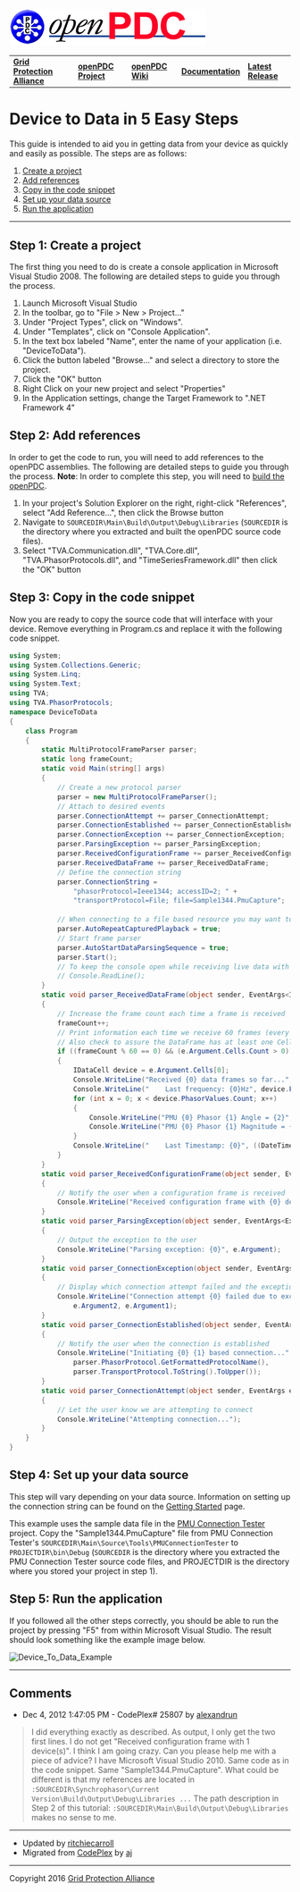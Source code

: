 [![The Open Source Phasor Data Concentrator](openPDC_Logo.png)](openPDC_Home.md "The Open Source Phasor Data Concentrator")

|   |   |   |   |   |
|---|---|---|---|---|
| **[Grid Protection Alliance](http://www.gridprotectionalliance.org "Grid Protection Alliance Home Page")** | **[openPDC Project](https://github.com/GridProtectionAlliance/openPDC "openPDC Project on GitHub")** | **[openPDC Wiki](https://github.com/GridProtectionAlliance/openPDC/wiki)** | **[Documentation](https://github.com/GridProtectionAlliance/openPDC/wiki/Documentation)** | **[Latest Release](https://github.com/GridProtectionAlliance/openPDC/releases "openPDC Releases Home Page")** |

# Device to Data in 5 Easy Steps

This guide is intended to aid you in getting data from your device as quickly and easily as possible. The steps are as follows:

1. [Create a project](#step-1-create-a-project)
2. [Add references](#step-2-add-references)
3. [Copy in the code snippet](#step-3-copy-in-the-code-snippet)
4. [Set up your data source](#step-4-set-up-your-data-source)
5. [Run the application](#step-5-run-the-application)

---

## Step 1: Create a project

The first thing you need to do is create a console application in Microsoft Visual Studio 2008. The following are detailed steps to guide you through the process.

1. Launch Microsoft Visual Studio
2. In the toolbar, go to "File > New > Project..."
3. Under "Project Types", click on "Windows".
4. Under "Templates", click on "Console Application".
5. In the text box labeled "Name", enter the name of your application (i.e. "DeviceToData").
6. Click the button labeled "Browse..." and select a directory to store the project.
7. Click the "OK" button 
8. Right Click on your new project and select "Properties"
9. In the Application settings, change the Target Framework to ".NET Framework 4"


## Step 2: Add references

In order to get the code to run, you will need to add references to the openPDC assemblies. The following are detailed steps to guide you through the process.
**Note**: In order to complete this step, you will need to [build the openPDC](Developers_Getting_Started.md).

1. In your project's Solution Explorer on the right, right-click "References", select "Add Reference...", then click the Browse button
2. Navigate to `SOURCEDIR\Main\Build\Output\Debug\Libraries` (`SOURCEDIR` is the directory where you extracted and built the openPDC source code files).
3. Select "TVA.Communication.dll", "TVA.Core.dll", "TVA.PhasorProtocols.dll", and "TimeSeriesFramework.dll" then click the "OK" button

## Step 3: Copy in the code snippet

Now you are ready to copy the source code that will interface with your device. Remove everything in Program.cs and replace it with the following code snippet.

```cs
using System;
using System.Collections.Generic;
using System.Linq;
using System.Text;
using TVA;
using TVA.PhasorProtocols;
namespace DeviceToData
{
    class Program
    {
        static MultiProtocolFrameParser parser;
        static long frameCount;
        static void Main(string[] args)
        {
            // Create a new protocol parser
            parser = new MultiProtocolFrameParser();
            // Attach to desired events
            parser.ConnectionAttempt += parser_ConnectionAttempt;
            parser.ConnectionEstablished += parser_ConnectionEstablished;
            parser.ConnectionException += parser_ConnectionException;
            parser.ParsingException += parser_ParsingException;
            parser.ReceivedConfigurationFrame += parser_ReceivedConfigurationFrame;
            parser.ReceivedDataFrame += parser_ReceivedDataFrame;
            // Define the connection string
            parser.ConnectionString =
                "phasorProtocol=Ieee1344; accessID=2; " +
                "transportProtocol=File; file=Sample1344.PmuCapture";
            
            // When connecting to a file based resource you may want to loop the data
            parser.AutoRepeatCapturedPlayback = true;
            // Start frame parser
            parser.AutoStartDataParsingSequence = true;
            parser.Start();
            // To keep the console open while receiving live data with AutoRepeatCapturedPlayback = false, uncomment the following line of code:
            // Console.ReadLine();
        }
        static void parser_ReceivedDataFrame(object sender, EventArgs<IDataFrame> e)
        {
            // Increase the frame count each time a frame is received
            frameCount++;
            // Print information each time we receive 60 frames (every 2 seconds for 30 frames per second)
            // Also check to assure the DataFrame has at least one Cell
            if ((frameCount % 60 == 0) && (e.Argument.Cells.Count > 0))
            {
                IDataCell device = e.Argument.Cells[0];
                Console.WriteLine("Received {0} data frames so far...", frameCount);
                Console.WriteLine("    Last frequency: {0}Hz", device.FrequencyValue.Frequency);
                for (int x = 0; x < device.PhasorValues.Count; x++)
                {
                    Console.WriteLine("PMU {0} Phasor {1} Angle = {2}", device.IDCode, x, device.PhasorValues[x].Angle);
                    Console.WriteLine("PMU {0} Phasor {1} Magnitude = {2}", device.IDCode, x, device.PhasorValues[x].Magnitude);
                }
                Console.WriteLine("    Last Timestamp: {0}", ((DateTime)device.Timestamp).ToString("yyyy-MM-dd HH:mm:ss.fff"));
            }
        }
        static void parser_ReceivedConfigurationFrame(object sender, EventArgs<IConfigurationFrame> e)
        {
            // Notify the user when a configuration frame is received
            Console.WriteLine("Received configuration frame with {0} device(s)", e.Argument.Cells.Count);
        }
        static void parser_ParsingException(object sender, EventArgs<Exception> e)
        {
            // Output the exception to the user
            Console.WriteLine("Parsing exception: {0}", e.Argument);
        }
        static void parser_ConnectionException(object sender, EventArgs<Exception, int> e)
        {
            // Display which connection attempt failed and the exception that occurred
            Console.WriteLine("Connection attempt {0} failed due to exception: {1}",
                e.Argument2, e.Argument1);
        }
        static void parser_ConnectionEstablished(object sender, EventArgs e)
        {
            // Notify the user when the connection is established
            Console.WriteLine("Initiating {0} {1} based connection...",
                parser.PhasorProtocol.GetFormattedProtocolName(),
                parser.TransportProtocol.ToString().ToUpper());
        }
        static void parser_ConnectionAttempt(object sender, EventArgs e)
        {
            // Let the user know we are attempting to connect
            Console.WriteLine("Attempting connection...");
        }
    }
}
```

## Step 4: Set up your data source

This step will vary depending on your data source. Information on setting up the connection string can be found on the [Getting Started](Getting_Started.md#configuring-a-connection-string) page.

This example uses the sample data file in the [PMU Connection Tester](https://github.com/GridProtectionAlliance/PMUConnectionTester) project.  Copy the "Sample1344.PmuCapture" file from PMU Connection Tester's `SOURCEDIR\Main\Source\Tools\PMUConnectionTester` to `PROJECTDIR\bin\Debug` (`SOURCEDIR` is the directory where you extracted the PMU Connection Tester source code files, and PROJECTDIR is the directory where you stored your project in step 1).

## Step 5: Run the application

If you followed all the other steps correctly, you should be able to run the project by pressing "F5" from within Microsoft Visual Studio. The result should look something like the example image below.

![](http://download.codeplex.com/Download?ProjectName=openpdc&DownloadId=392955 "Device_To_Data_Example")

---

## Comments

- Dec 4, 2012 1:47:05 PM - CodePlex# 25807 by [alexandrun](http://www.codeplex.com/site/users/view/alexandrun)

> I did everything exactly as described. As output, I only get the two first lines. I do not get "Received configuration frame with 1 device(s)". I think I am going crazy. Can you please help me with a piece of advice? I have Microsoft Visual Studio 2010. Same code as in the code snippet. Same "Sample1344.PmuCapture". What could be different is that my references are located in `:SOURCEDIR\Synchrophasor\Current Version\Build\Output\Debug\Libraries ...` The path description in Step 2 of this tutorial: `:SOURCEDIR\Main\Build\Output\Debug\Libraries` makes no sense to me.

---

 - Updated by [ritchiecarroll](https://github.com/ritchiecarroll)  
 - Migrated from [CodePlex]() by [aj](https://github.com/ajstadlin)

---

Copyright 2016 [Grid Protection Alliance](http://www.gridprotectionalliance.org)